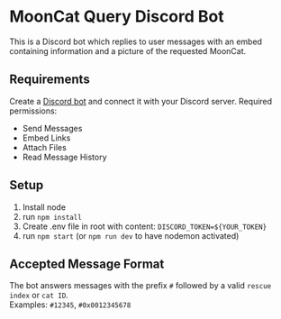 # MoonCat Query Discord Bot

This is a Discord bot which replies to user messages with an embed containing information and a picture of the requested MoonCat.

## Requirements

Create a [Discord bot](https://discord.com/developers/applications/) and connect it with your Discord server.
Required permissions:
* Send Messages
* Embed Links
* Attach Files
* Read Message History

## Setup

1. Install node
2. run `npm install`
3. Create .env file in root with content: `DISCORD_TOKEN=${YOUR_TOKEN}`
4. run `npm start` (or `npm run dev` to have nodemon activated)

## Accepted Message Format

The bot answers messages with the prefix `#` followed by a valid `rescue index` or `cat ID`.\
Examples: `#12345`, `#0x0012345678`
